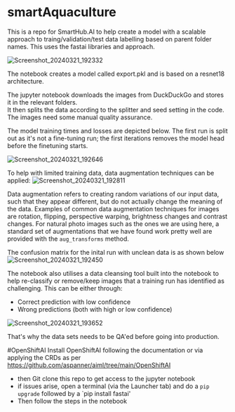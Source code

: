 # smartAquaculture
This is a repo for SmartHub.AI to help create a model with a scalable approach to traing/validation/test data labelling based on parent folder names.
This uses the fastai libraries and approach.

![Screenshot_20240321_192332](https://github.com/aspanner/smartAquaculture/assets/16040521/0873963f-b0b6-47cf-8178-d1b4d8953e7d)

The notebook creates a model called export.pkl and is based on a resnet18 architecture.

The jupyter notebook downloads the images from DuckDuckGo and stores it in the relevant folders.  
It then splits the data according to the splitter and seed setting in the code.
The images need some manual quality assurance.

The model training times and losses are depicted below. The first run is split out as it's not a fine-tuning run; the first iterations removes the model head before the finetuning starts.

![Screenshot_20240321_192646](https://github.com/aspanner/smartAquaculture/assets/16040521/427a9b6c-eb31-4bbb-9971-ac07318d8c8a)

To help with limited training data, data augmentation techniques can be applied:
![Screenshot_20240321_192811](https://github.com/aspanner/smartAquaculture/assets/16040521/ce603011-4869-44d1-9ead-baf3b6816525)

Data augmentation refers to creating random variations of our input data, such that they appear different, but do not actually change the meaning of the data. Examples of common data augmentation techniques for images are rotation, flipping, perspective warping, brightness changes and contrast changes. For natural photo images such as the ones we are using here, a standard set of augmentations that we have found work pretty well are provided with the `aug_transforms` method.

The confusion matrix for the inital run with unclean data is as shown below
![Screenshot_20240321_192450](https://github.com/aspanner/smartAquaculture/assets/16040521/9c5e1b62-6b52-49fd-b4f6-bb285ecca4c6)

The notebook also utilises a data cleansing tool built into the notebook to help re-classify or remove/keep images that a training run has identified as challenging.
This can be either through:
- Correct prediction with low confidence
- Wrong predictions (both with high or low confidence)

![Screenshot_20240321_193652](https://github.com/aspanner/smartAquaculture/assets/16040521/f0c436ec-85e1-400a-a628-792ef531861a)

That's why the data sets needs to be QA'ed before going into production.

#OpenShiftAI
Install OpenShiftAI following the documentation or via applying the CRDs as per https://github.com/aspanner/aiml/tree/main/OpenShiftAI

- then Git clone this repo to get access to the jupyter notebook
- if issues arise, open a terminal (via the Launcher tab) and do a `pip upgrade` followed by a `pip install fastai'
- Then follow the steps in the notebook
